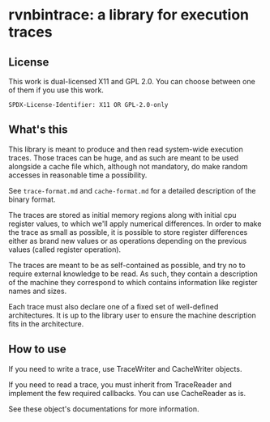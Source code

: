 # rvnbintrace: a library for execution traces

## License

This work is dual-licensed X11 and GPL 2.0.
You can choose between one of them if you use this work.

`SPDX-License-Identifier: X11 OR GPL-2.0-only`

## What's this

This library is meant to produce and then read system-wide execution traces. Those traces can be huge, and as such are
meant to be used alongside a cache file which, although not mandatory, do make random accesses in reasonable time a
possibility.

See `trace-format.md` and `cache-format.md` for a detailed description of the binary format.

The traces are stored as initial memory regions along with initial cpu register values, to which we'll apply numerical differences. In order to make the trace as small as possible, it is possible to store register differences either as
brand new values or as operations depending on the previous values (called register operation).

The traces are meant to be as self-contained as possible, and try no to require external knowledge to be read. As such,
they contain a description of the machine they correspond to which contains information like register names and sizes.

Each trace must also declare one of a fixed set of well-defined architectures. It is up to the library user to ensure
the machine description fits in the architecture.

## How to use

If you need to write a trace, use TraceWriter and CacheWriter objects.

If you need to read a trace, you must inherit from TraceReader and implement the few required callbacks. You can use CacheReader as is.

See these object's documentations for more information.
